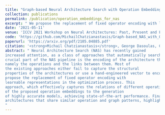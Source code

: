 ```yaml
---
title: "Graph-based Neural Architecture Search with Operation Embeddings"
collection: publications
permalink: /publication/operation_embeddings_for_nas
excerpt: " We propose the replacement of fixed operator encoding with learnable representations in the optimization process. [Read More](https://michailchatzianastasis.github.io/publication/operation_embeddings_for_nas) "
date: '2021-05-11'
venue: 'ICCV 2021 Workshop on Neural Architectures: Past, Present and Future'
code: 'https://github.com/MichailChatzianastasis/Graph-based_NAS_with_Operation_Embeddings'
paperurl: 'https://arxiv.org/pdf/2105.04885.pdf'
citation: '<strong>Michail Chatzianastasis</strong>, George Dasoulas, Georgios Siolas, Michalis Vazirgiannis'
abstract: " Neural Architecture Search (NAS) has recently gained
increased attention, as a class of approaches that automatically searches in an input space of network architectures. A
crucial part of the NAS pipeline is the encoding of the architecture that consists of the applied computational blocks,
namely the operations and the links between them. Most of
the existing approaches either fail to capture the structural
properties of the architectures or use a hand-engineered vector to encode the operator information. In this paper, we
propose the replacement of fixed operator encoding with
learnable representations in the optimization process. This
approach, which effectively captures the relations of different operations, leads to smoother and more accurate representations of the architectures and consequently to improved performance of the end task. Our extensive evaluation in ENAS benchmark demonstrates the effectiveness
of the proposed operation embeddings to the generation
of highly accurate models, achieving state-of-the-art performance. Finally, our method produces top-performing
architectures that share similar operation and graph patterns, highlighting a strong correlation between architecture’s structural properties and performance
"
---
```









